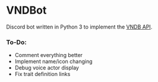# VNDBot

Discord bot written in Python 3 to implement the [VNDB API](https://vndb.org/d11).

### To-Do:
* Comment everything better
* Implement name/icon changing
* Debug voice actor display
* Fix trait definition links
